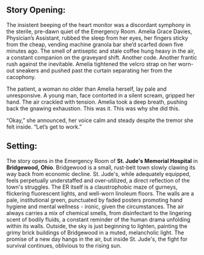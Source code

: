 ## Story Opening:

The insistent beeping of the heart monitor was a discordant symphony in the sterile, pre-dawn quiet of the Emergency Room. Amelia Grace Davies, Physician’s Assistant, rubbed the sleep from her eyes, her fingers sticky from the cheap, vending machine granola bar she’d scarfed down five minutes ago. The smell of antiseptic and stale coffee hung heavy in the air, a constant companion on the graveyard shift. Another code. Another frantic rush against the inevitable. Amelia tightened the velcro strap on her worn-out sneakers and pushed past the curtain separating her from the cacophony.

The patient, a woman no older than Amelia herself, lay pale and unresponsive. A young man, face contorted in a silent scream, gripped her hand. The air crackled with tension. Amelia took a deep breath, pushing back the gnawing exhaustion. This was it. This was why she did this.

“Okay,” she announced, her voice calm and steady despite the tremor she felt inside. “Let’s get to work.”

## Setting:

The story opens in the Emergency Room of **St. Jude's Memorial Hospital** in **Bridgewood, Ohio**. Bridgewood is a small, rust-belt town slowly clawing its way back from economic decline. St. Jude's, while adequately equipped, feels perpetually understaffed and over-utilized, a direct reflection of the town's struggles. The ER itself is a claustrophobic maze of gurneys, flickering fluorescent lights, and well-worn linoleum floors. The walls are a pale, institutional green, punctuated by faded posters promoting hand hygiene and mental wellness - ironic, given the circumstances. The air always carries a mix of chemical smells, from disinfectant to the lingering scent of bodily fluids, a constant reminder of the human drama unfolding within its walls. Outside, the sky is just beginning to lighten, painting the grimy brick buildings of Bridgewood in a muted, melancholic light. The promise of a new day hangs in the air, but inside St. Jude's, the fight for survival continues, oblivious to the rising sun.
